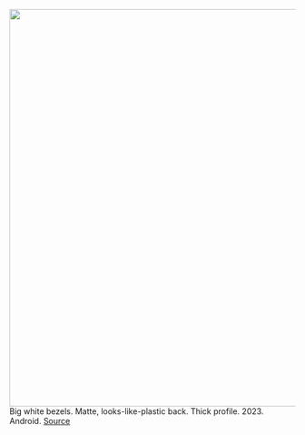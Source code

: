<img src='https://cdn.vox-cdn.com/thumbor/MUd4gdEQG7sCYYv91qcJNhNLcpA=/0x149:2560x1440/1200x800/filters:focal(1076x516:1484x924)/cdn.vox-cdn.com/uploads/chorus_image/image/70858970/2022_5_11_google_io_848_11_33_52.0.jpg' width='700px' /><br/>
Big white bezels. Matte, looks-like-plastic back. Thick profile. 2023. Android.
<a href='https://www.theverge.com/2022/5/11/23067679/google-pixel-tablet-tease-reaction-premium-ugly'> Source <a/>
